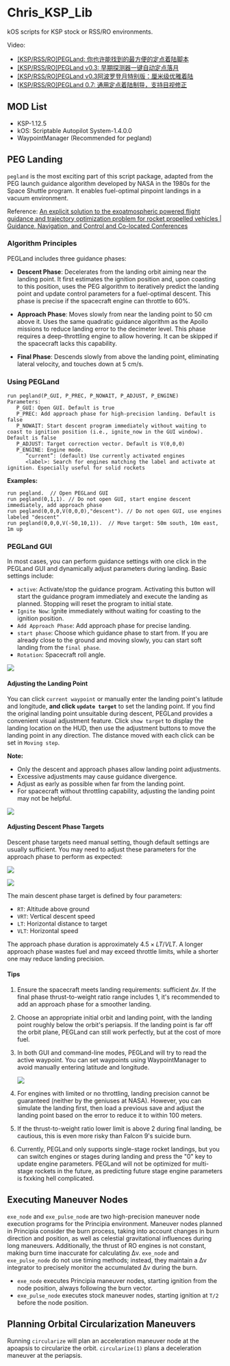 # Chris_KSP_Lib

kOS scripts for KSP stock or RSS/RO environments.

Video:

- [[KSP/RSS/RO]PEGLand: 你也许能找到的最方便的定点着陆脚本](https://www.bilibili.com/video/BV1wDd2YDEf1)
- [[KSP/RSS/RO]PEGLand v0.3: 早期探测器一键自动定点落月](https://www.bilibili.com/video/BV1ZJdZY6EwE)
- [[KSP/RSS/RO]PEGLand v0.3阿波罗登月特别版：厘米级优雅着陆](https://www.bilibili.com/video/BV1wGdZYjEgm)
- [[KSP/RSS/RO\]PEGLand 0.7: 通用定点着陆制导，支持目视修正](https://www.bilibili.com/video/BV1yUT6z4ExF)

## MOD List

- KSP-1.12.5
- kOS: Scriptable Autopilot System-1.4.0.0
- WaypointManager (Recommended for pegland)

## PEG Landing

`pegland` is the most exciting part of this script package, adapted from the PEG launch guidance algorithm developed by NASA in the 1980s for the Space Shuttle program. It enables fuel-optimal pinpoint landings in a vacuum environment.

Reference: [An explicit solution to the exoatmospheric powered flight guidance and trajectory optimization problem for rocket propelled vehicles | Guidance, Navigation, and Control and Co-located Conferences](https://arc.aiaa.org/doi/10.2514/6.1977-1051)

### Algorithm Principles

PEGLand includes three guidance phases:

- **Descent Phase**: Decelerates from the landing orbit aiming near the landing point. It first estimates the ignition position and, upon coasting to this position, uses the PEG algorithm to iteratively predict the landing point and update control parameters for a fuel-optimal descent. This phase is precise if the spacecraft engine can throttle to 60%.

- **Approach Phase**: Moves slowly from near the landing point to 50 cm above it. Uses the same quadratic guidance algorithm as the Apollo missions to reduce landing error to the decimeter level. This phase requires a deep-throttling engine to allow hovering. It can be skipped if the spacecraft lacks this capability.

- **Final Phase**: Descends slowly from above the landing point, eliminating lateral velocity, and touches down at 5 cm/s.

### Using PEGLand

```kOS
run pegland(P_GUI, P_PREC, P_NOWAIT, P_ADJUST, P_ENGINE)
Parameters:
   P_GUI: Open GUI. Default is true
   P_PREC: Add approach phase for high-precision landing. Default is false
   P_NOWAIT: Start descent program immediately without waiting to coast to ignition position (i.e., ignite_now in the GUI window). Default is false
   P_ADJUST: Target correction vector. Default is V(0,0,0)
   P_ENGINE: Engine mode.
      “current”: (default) Use currently activated engines
      <label>: Search for engines matching the label and activate at ignition. Especially useful for solid rockets
```

**Examples:**

```kOS
run pegland.  // Open PEGLand GUI
run pegland(0,1,1). // Do not open GUI, start engine descent immediately, add approach phase
run pegland(0,0,0,V(0,0,0),"descent"). // Do not open GUI, use engines labeled "descent"
run pegland(0,0,0,V(-50,10,1)).  // Move target: 50m south, 10m east, 1m up
```

### PEGLand GUI

In most cases, you can perform guidance settings with one click in the PEGLand GUI and dynamically adjust parameters during landing. Basic settings include:

- `active`: Activate/stop the guidance program. Activating this button will start the guidance program immediately and execute the landing as planned. Stopping will reset the program to initial state.
- `Ignite Now`: Ignite immediately without waiting for coasting to the ignition position.
- `Add Approach Phase`: Add approach phase for precise landing.
- `start phase`: Choose which guidance phase to start from. If you are already close to the ground and moving slowly, you can start soft landing from the `final phase`.
- `Rotation`: Spacecraft roll angle.

![](./pictures/gui_explained_eng.png)

#### Adjusting the Landing Point

You can click `current waypoint` or manually enter the landing point's latitude and longitude, **and click `update target`** to set the landing point. If you find the original landing point unsuitable during descent, PEGLand provides a convenient visual adjustment feature. Click `show target` to display the landing location on the HUD, then use the adjustment buttons to move the landing point in any direction. The distance moved with each click can be set in `Moving step`.

**Note:**

- Only the descent and approach phases allow landing point adjustments.
- Excessive adjustments may cause guidance divergence.
- Adjust as early as possible when far from the landing point.
- For spacecraft without throttling capability, adjusting the landing point may not be helpful.

![](./pictures/gui_explained_eng1.png)

#### Adjusting Descent Phase Targets

Descent phase targets need manual setting, though default settings are usually sufficient. You may need to adjust these parameters for the approach phase to perform as expected:

![](./pictures/des2app.jpg)

![](./pictures/gui_explained_destarget.png)

The main descent phase target is defined by four parameters:

- `RT`: Altitude above ground
- `VRT`: Vertical descent speed
- `LT`: Horizontal distance to target
- `VLT`: Horizontal speed

The approach phase duration is approximately $4.5 \times LT/VLT$. A longer approach phase wastes fuel and may exceed throttle limits, while a shorter one may reduce landing precision.

#### Tips

1. Ensure the spacecraft meets landing requirements: sufficient Δv. If the final phase thrust-to-weight ratio range includes 1, it's recommended to add an approach phase for a smoother landing.

2. Choose an appropriate initial orbit and landing point, with the landing point roughly below the orbit's periapsis. If the landing point is far off the orbit plane, PEGLand can still work perfectly, but at the cost of more fuel.

3. In both GUI and command-line modes, PEGLand will try to read the active waypoint. You can set waypoints using WaypointManager to avoid manually entering latitude and longitude.

   ![](./pictures/waypointmanager.png)

4. For engines with limited or no throttling, landing precision cannot be guaranteed (neither by the geniuses at NASA). However, you can simulate the landing first, then load a previous save and adjust the landing point based on the error to reduce it to within 100 meters.

5. If the thrust-to-weight ratio lower limit is above 2 during final landing, be cautious, this is even more risky than Falcon 9's suicide burn.

6. Currently, PEGLand only supports single-stage rocket landings, but you can switch engines or stages during landing and press the "0" key to update engine parameters. PEGLand will not be optimized for multi-stage rockets in the future, as predicting future stage engine parameters is fxxking hell complicated.

## Executing Maneuver Nodes

`exe_node` and `exe_pulse_node` are two high-precision maneuver node execution programs for the Principia environment. Maneuver nodes planned in Principia consider the burn process, taking into account changes in burn direction and position, as well as celestial gravitational influences during long maneuvers. Additionally, the thrust of RO engines is not constant, making burn time inaccurate for calculating Δv. `exe_node` and `exe_pulse_node` do not use timing methods; instead, they maintain a Δv integrator to precisely monitor the accumulated Δv during the burn.

- `exe_node` executes Principia maneuver nodes, starting ignition from the node position, always following the burn vector.
- `exe_pulse_node` executes stock maneuver nodes, starting ignition at `T/2` before the node position.

## Planning Orbital Circularization Maneuvers

Running `circularize` will plan an acceleration maneuver node at the apoapsis to circularize the orbit. `circularize(1)` plans a deceleration maneuver at the periapsis.

